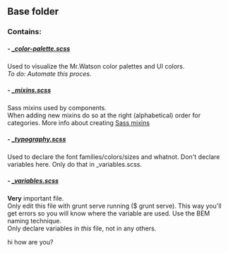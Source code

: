 ## Base folder
### Contains:
##### - [_color-palette.scss](../base/_color-palette.scss)

Used to visualize the Mr.Watson color palettes and UI colors.  
*To do: Automate this proces.*

##### - [_mixins.scss](../base/_mixins.scss)

Sass mixins used by components.  
When adding new mixins do so at the right (alphabetical) order for categories.
More info about creating [Sass mixins](http://sass-lang.com/guide)

##### - [_typography.scss](../base/_typography.scss)

Used to declare the font families/colors/sizes and whatnot. Don't declare variables here. Only do that in _variables.scss.

##### - [_variables.scss](../base/_variables.scss)

**Very** important file.  
Only edit this file with grunt serve running ($ grunt serve). This way you'll get errors so you will know where the variable are used.
Use the BEM naming technique.   
Only declare variables in *this* file, not in any others.

hi how are you?
